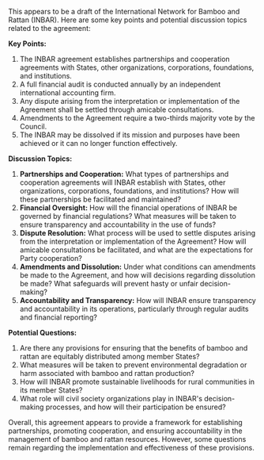 This appears to be a draft of the International Network for Bamboo and Rattan (INBAR). Here are some key points and potential discussion topics related to the agreement:

**Key Points:**

1. The INBAR agreement establishes partnerships and cooperation agreements with States, other organizations, corporations, foundations, and institutions.
2. A full financial audit is conducted annually by an independent international accounting firm.
3. Any dispute arising from the interpretation or implementation of the Agreement shall be settled through amicable consultations.
4. Amendments to the Agreement require a two-thirds majority vote by the Council.
5. The INBAR may be dissolved if its mission and purposes have been achieved or it can no longer function effectively.

**Discussion Topics:**

1. **Partnerships and Cooperation:** What types of partnerships and cooperation agreements will INBAR establish with States, other organizations, corporations, foundations, and institutions? How will these partnerships be facilitated and maintained?
2. **Financial Oversight:** How will the financial operations of INBAR be governed by financial regulations? What measures will be taken to ensure transparency and accountability in the use of funds?
3. **Dispute Resolution:** What process will be used to settle disputes arising from the interpretation or implementation of the Agreement? How will amicable consultations be facilitated, and what are the expectations for Party cooperation?
4. **Amendments and Dissolution:** Under what conditions can amendments be made to the Agreement, and how will decisions regarding dissolution be made? What safeguards will prevent hasty or unfair decision-making?
5. **Accountability and Transparency:** How will INBAR ensure transparency and accountability in its operations, particularly through regular audits and financial reporting?

**Potential Questions:**

1. Are there any provisions for ensuring that the benefits of bamboo and rattan are equitably distributed among member States?
2. What measures will be taken to prevent environmental degradation or harm associated with bamboo and rattan production?
3. How will INBAR promote sustainable livelihoods for rural communities in its member States?
4. What role will civil society organizations play in INBAR's decision-making processes, and how will their participation be ensured?

Overall, this agreement appears to provide a framework for establishing partnerships, promoting cooperation, and ensuring accountability in the management of bamboo and rattan resources. However, some questions remain regarding the implementation and effectiveness of these provisions.